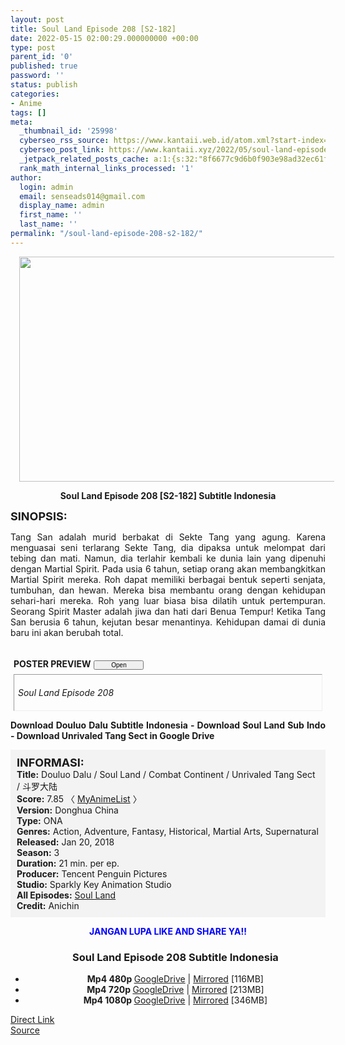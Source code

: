 ```yaml
---
layout: post
title: Soul Land Episode 208 [S2-182]
date: 2022-05-15 02:00:29.000000000 +00:00
type: post
parent_id: '0'
published: true
password: ''
status: publish
categories:
- Anime
tags: []
meta:
  _thumbnail_id: '25998'
  cyberseo_rss_source: https://www.kantaii.web.id/atom.xml?start-index=1&max-results=150
  cyberseo_post_link: https://www.kantaii.xyz/2022/05/soul-land-episode-208-s2-182.html
  _jetpack_related_posts_cache: a:1:{s:32:"8f6677c9d6b0f903e98ad32ec61f8deb";a:2:{s:7:"expires";i:1663474020;s:7:"payload";a:3:{i:0;a:1:{s:2:"id";i:23442;}i:1;a:1:{s:2:"id";i:24277;}i:2;a:1:{s:2:"id";i:24564;}}}}
  rank_math_internal_links_processed: '1'
author:
  login: admin
  email: senseads014@gmail.com
  display_name: admin
  first_name: ''
  last_name: ''
permalink: "/soul-land-episode-208-s2-182/"
---
```

<div class="separator" style="clear: both; text-align: center;"><a href="https://blogger.googleusercontent.com/img/b/R29vZ2xl/AVvXsEjcsKIzQl40hMTH0pU0dM0E9ykp0VAouVy8kQtWBTErwCHQa6unBNwPjVoKp1Bscfc765S0iNuNUKa523XqcsSwAyylqLJr3l1pU3LxcrJxoJ20iTE8aZg0agSnNWtXjuYZ91hsHS3Gbn6vbEPkePhth29x9Dx6rVPDnks2HnKz_z3wCAWWIGH2ta0v/s1365/Soul%20Land%20208%20c.jpg" style="margin-left: 1em; margin-right: 1em;"><img border="0" data-original-height="767" data-original-width="1365" height="360" src="{{ site.baseurl }}/assets/2022/05/Soul%20Land%20208%20c.jpg" width="640" /></a></div>
<p>
<div style="text-align: center;"><b>Soul Land Episode 208 [S2-182] Subtitle Indonesia</b></p>
</div>
<p><b><span style="font-size: large;">SINOPSIS:</span></b>
<div style="text-align: justify;">Tang San adalah murid berbakat di Sekte Tang yang agung. Karena menguasai seni terlarang Sekte Tang, dia dipaksa untuk melompat dari tebing dan mati. Namun, dia terlahir kembali ke dunia lain yang dipenuhi dengan Martial Spirit. Pada usia 6 tahun, setiap orang akan membangkitkan Martial Spirit mereka. Roh dapat memiliki berbagai bentuk seperti senjata, tumbuhan, dan hewan. Mereka bisa membantu orang dengan kehidupan sehari-hari mereka. Roh yang luar biasa bisa dilatih untuk pertempuran. Seorang Spirit Master adalah jiwa dan hati dari Benua Tempur! Ketika Tang San berusia 6 tahun, kejutan besar menantinya. Kehidupan damai di dunia baru ini akan berubah total.</p>
<p><a name="more"></a>
<div>
<div style="margin: 5px;">
<div class="smallfont" style="margin-bottom: 2px;"><span style="font-weight: bold;"><br />POSTER PREVIEW</span><input onclick="if (this.parentNode.parentNode.getElementsByTagName('div')[1].getElementsByTagName('div')[0].style.display != '') { this.parentNode.parentNode.getElementsByTagName('div')[1].getElementsByTagName('div')[0].style.display = ''; this.innerText = ''; this.value = ' Close..'; } else { this.parentNode.parentNode.getElementsByTagName('div')[1].getElementsByTagName('div')[0].style.display = 'none'; this.innerText = ''; this.value = ' Clik Here'; }" style="font-size: 10px; margin: 5px; padding: 0px; width: 80px;" type="button" value="Open" /></div>
<div class="alt2" style="border: 1px inset; margin: 0px; padding: 6px;">
<div style="display: none;">
<div class="separator" style="clear: both; text-align: center;"><a href="https://blogger.googleusercontent.com/img/b/R29vZ2xl/AVvXsEg2hpq3uiwZgHC_qcb-lFYr8TIBrlix2_LGHBm8OhEqK_ZCMYRKEn7BqYjTy4diFIB2-VArlL3c_KSKVKnaHQPXMDhuxPH7uym811JsDWd44v3nmrL33riMbcaA59Axv7ivQv584Kk6vRvHs4g1t0up6ylGXow51lcIWQjoCOzCcDEoN7sZiR9jDOTi/s1365/Soul%20Land%20208%20d.jpg" style="margin-left: 1em; margin-right: 1em;"><img border="0" data-original-height="767" data-original-width="1365" height="360" src="{{ site.baseurl }}/assets/2022/05/Soul%20Land%20208%20d.jpg" width="640" /></a></div>
<p>
<div class="separator" style="clear: both; text-align: center;"><a href="https://blogger.googleusercontent.com/img/b/R29vZ2xl/AVvXsEjcsKIzQl40hMTH0pU0dM0E9ykp0VAouVy8kQtWBTErwCHQa6unBNwPjVoKp1Bscfc765S0iNuNUKa523XqcsSwAyylqLJr3l1pU3LxcrJxoJ20iTE8aZg0agSnNWtXjuYZ91hsHS3Gbn6vbEPkePhth29x9Dx6rVPDnks2HnKz_z3wCAWWIGH2ta0v/s1365/Soul%20Land%20208%20c.jpg" style="margin-left: 1em; margin-right: 1em;"><img border="0" data-original-height="767" data-original-width="1365" height="360" src="{{ site.baseurl }}/assets/2022/05/Soul%20Land%20208%20c.jpg" width="640" /></a></div>
<p>
<div class="separator" style="clear: both; text-align: center;"><a href="https://blogger.googleusercontent.com/img/b/R29vZ2xl/AVvXsEjt_TchkOuoU0qSYLUgG-foMYSwVI06I5kpjoLQzs3mFFvU7Y6T87ErdR9lp2OQnT34ZiaOtJrHsPCf7752RvTC5Y8Najojvuu8paUdfpSgn7AfzQAatz_tRmEDaJAMn133qPBgBl-Qc7GoXaC7sIn_POU2PDm_JhoFpu_s4E6pdWpyt5t_myz3xytj/s1365/Soul%20Land%20208%20b.jpg" style="margin-left: 1em; margin-right: 1em;"><img border="0" data-original-height="767" data-original-width="1365" height="360" src="{{ site.baseurl }}/assets/2022/05/Soul%20Land%20208%20b.jpg" width="640" /></a></div>
<p>
<div class="separator" style="clear: both; text-align: center;"><a href="https://blogger.googleusercontent.com/img/b/R29vZ2xl/AVvXsEjvWvvoStQlwbyMPY24G6VClHZkuhD8WauThlK76HMYUcPiql_PX8IiyOfZtj1dU-JqFDfIGuY5z-Kp8oAh1ZpKJMkPUZF7vChN3xvHkL51T0NXARbXTIsD6bbYQ4wdkERNRaq8vUJw5ipQ7SZe0fc-GrS56Xofq916qP7k6GcLIjNdZJT5rEUpL5ar/s1365/Soul%20Land%20208%20a.jpg" style="margin-left: 1em; margin-right: 1em;"><img border="0" data-original-height="767" data-original-width="1365" height="360" src="{{ site.baseurl }}/assets/2022/05/Soul%20Land%20208%20a.jpg" width="640" /></a></div>
</div>
<p><i>Soul Land Episode 208</i></div>
</div>
</div>
<p> <b>Download Douluo Dalu Subtitle Indonesia - Download Soul Land Sub Indo - Download Unrivaled Tang Sect in Google Drive</b></div>
<p>
<div style="background-color: #f3f3f3; padding: 10px; text-align: left;"><b><span style="font-size: large;">INFORMASI:</span></b><br /><b>Title:</b> Douluo Dalu / Soul Land / Combat Continent / Unrivaled Tang Sect / 斗罗大陆<br /><b>Score:</b> 7.85 〈 <a href="https://myanimelist.net/anime/37150/Douluo_Dalu" target="_blank" rel="noopener">MyAnimeList</a> 〉<br /><b>Version:</b> Donghua China<br /><b>Type:</b> ONA<br /><b>Genres:</b> Action, Adventure, Fantasy, Historical, Martial Arts, Supernatural<br /><b>Released:</b> Jan 20, 2018<br /><b>Season:</b> 3<br /><b>Duration:</b> 21 min. per ep.<br /><b>Producer:</b> Tencent Penguin Pictures<br /><b>Studio:</b> Sparkly Key Animation Studio<br /><b>All Episodes:</b> <a href="https://www.kantaii.xyz/2018/02/soul-land-douluo-dalu.html" target="_blank" rel="noopener">Soul Land</a><br /><b>Credit:</b> Anichin</div>
<p>
<div style="text-align: center;"><b><span style="color: blue;">JANGAN LUPA LIKE AND SHARE YA!!</span></b>
<div class="dl">
<ul />
<h3 style="text-align: center;">Soul Land Episode 208 Subtitle Indonesia</h3>
<li style="text-align: center;"><b>Mp4 480p </b><a href="https://semawur.com/HFYsS" target="_blank" rel="noopener">GoogleDrive</a> | <a href="https://apk.miuiku.com/hcBNRexq7" target="_blank" rel="noopener">Mirrored</a> [116MB]</li>
<li style="text-align: center;"><b>Mp4 720p </b><a href="https://semawur.com/VqJwykLrgID" target="_blank" rel="noopener">GoogleDrive</a> | <a href="https://apk.miuiku.com/NLmNgPrMxn" target="_blank" rel="noopener">Mirrored</a> [213MB]</li>
<li style="text-align: center;"><b>Mp4 1080p </b><a href="https://semawur.com/SQNvjqFj" target="_blank" rel="noopener">GoogleDrive</a> | <a href="https://apk.miuiku.com/BISbotYCss" target="_blank" rel="noopener">Mirrored</a> [346MB]</li>
</div></div>
<link rel="stylesheet" href="https://cdnjs.cloudflare.com/ajax/libs/font-awesome/4.7.0/css/font-awesome.min.css" />
<div class="divbtn"> <a href="https://handymansurrender.com/fihup8buzv?key=94550f7ce39444073321dde3b8782f97" class="btn"><i class="fa fa-download"></i> Direct Link</a> <br /><a href="https://www.kantaii.xyz/2022/05/soul-land-episode-208-s2-182.html">Source</a> </div>
